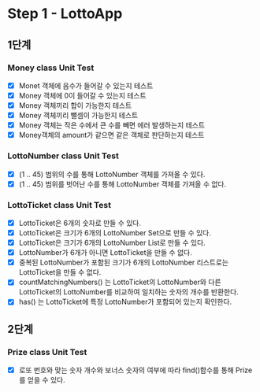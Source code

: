 # Step 1 - LottoApp
## 1단계
### Money class Unit Test
- [x] Monet 객체에 음수가 들어갈 수 있는지 테스트
- [x] Money 객체에 0이 들어갈 수 있는지 테스트
- [x] Money 객체끼리 합이 가능한지 테스트
- [x] Money 객체끼리 뺄셈이 가능한지 테스트
- [x] Money 객체는 작은 수에서 큰 수를 빼면 에러 발생하는지 테스트
- [x] Money객체의 amount가 같으면 같은 객체로 판단하는지 테스트

### LottoNumber class Unit Test
- [x] (1 .. 45) 범위의 수를 통해 LottoNumber 객체를 가져올 수 있다.
- [x] (1 .. 45) 범위를 벗어난 수를 통해 LottoNumber 객체를 가져올 수 없다.

### LottoTicket class Unit Test
- [x] LottoTicket은 6개의 숫자로 만들 수 있다.
- [x] LottoTicket은 크기가 6개의 LottoNumber Set으로 만들 수 있다.
- [x] LottoTicket은 크기가 6개의 LottoNumber List로 만들 수 있다.
- [x] LottoNumber가 6개가 아니면 LottoTicket을 만들 수 없다.
- [x] 중복된 LottoNumber가 포함된 크기가 6개의 LottoNumber 리스트로는 LottoTicket을 만들 수 없다.
- [x] countMatchingNumbers() 는 LottoTicket의 LottoNumber와 다른 LottoTicket의 LottoNumber를 비교하여 일치하는 숫자의 개수를 반환한다.
- [x] has() 는 LottoTicket에 특정 LottoNumber가 포함되어 있는지 확인한다.

## 2단계
### Prize class Unit Test
- [X] 로또 번호와 맞는 숫자 개수와 보너스 숫자의 여부에 따라 find()함수를 통해 Prize를 얻을 수 있다.